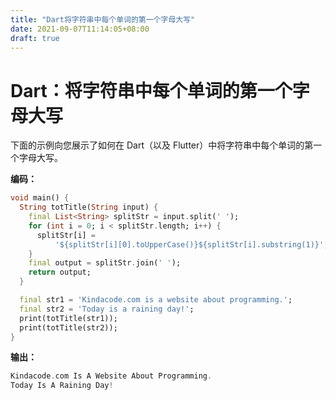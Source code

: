 ```yaml
---
title: "Dart将字符串中每个单词的第一个字母大写"
date: 2021-09-07T11:14:05+08:00
draft: true
---
```


# Dart：将字符串中每个单词的第一个字母大写

下面的示例向您展示了如何在 Dart（以及 Flutter）中将字符串中每个单词的第一个字母大写。

**编码：**

```dart
void main() {
  String totTitle(String input) {
    final List<String> splitStr = input.split(' ');
    for (int i = 0; i < splitStr.length; i++) {
      splitStr[i] =
          '${splitStr[i][0].toUpperCase()}${splitStr[i].substring(1)}';
    }
    final output = splitStr.join(' ');
    return output;
  }

  final str1 = 'Kindacode.com is a website about programming.';
  final str2 = 'Today is a raining day!';
  print(totTitle(str1));
  print(totTitle(str2));
}
```

**输出：**

```dart
Kindacode.com Is A Website About Programming.
Today Is A Raining Day!
```

